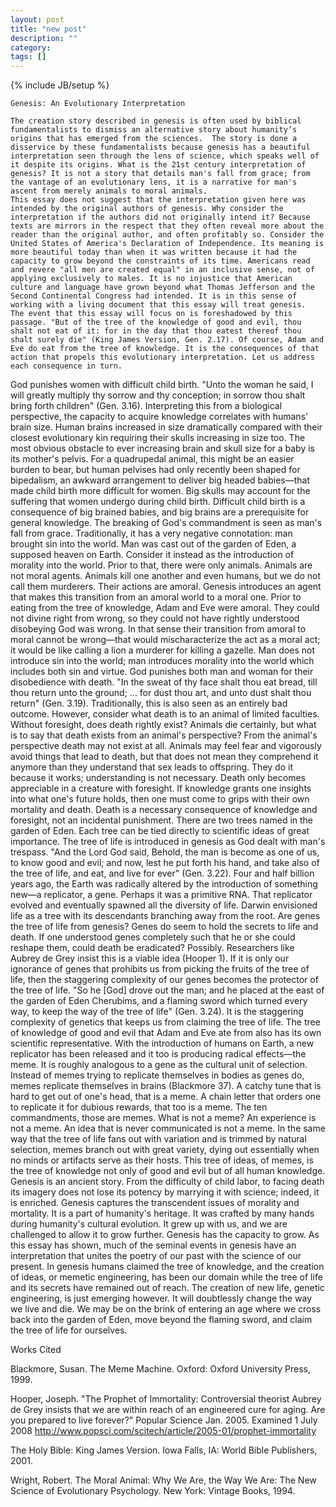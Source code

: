 ```yaml
---
layout: post
title: "new post"
description: ""
category: 
tags: []
---
```

{% include JB/setup %}

	Genesis: An Evolutionary Interpretation

	The creation story described in genesis is often used by biblical fundamentalists to dismiss an alternative story about humanity’s origins that has emerged from the sciences.  The story is done a disservice by these fundamentalists because genesis has a beautiful interpretation seen through the lens of science, which speaks well of it despite its origins. What is the 21st century interpretation of genesis? It is not a story that details man's fall from grace; from the vantage of an evolutionary lens, it is a narrative for man's ascent from merely animals to moral animals.
	This essay does not suggest that the interpretation given here was intended by the original authors of genesis. Why consider the interpretation if the authors did not originally intend it? Because texts are mirrors in the respect that they often reveal more about the reader than the original author, and often profitably so. Consider the United States of America's Declaration of Independence. Its meaning is more beautiful today than when it was written because it had the capacity to grow beyond the constraints of its time. Americans read and revere "all men are created equal" in an inclusive sense, not of applying exclusively to males. It is no injustice that American culture and language have grown beyond what Thomas Jefferson and the Second Continental Congress had intended. It is in this sense of working with a living document that this essay will treat genesis.
	The event that this essay will focus on is foreshadowed by this passage. "But of the tree of the knowledge of good and evil, thou shalt not eat of it: for in the day that thou eatest thereof thou shalt surely die" (King James Version, Gen. 2.17). Of course, Adam and Eve do eat from the tree of knowledge. It is the consequences of that action that propels this evolutionary interpretation. Let us address each consequence in turn.
God punishes women with difficult child birth. "Unto the woman he said, I will greatly multiply thy sorrow and thy conception; in sorrow thou shalt bring forth children" (Gen. 3.16). Interpreting this from a biological perspective, the capacity to acquire knowledge correlates with humans' brain size. Human brains increased in size dramatically compared with their closest evolutionary kin requiring their skulls increasing in size too. The most obvious obstacle to ever increasing brain and skull size for a baby is its mother's pelvis. For a quadrupedal animal, this might be an easier burden to bear, but human pelvises had only recently been shaped for bipedalism, an awkward arrangement to deliver big headed babies—that made child birth more difficult for women. Big skulls may account for the suffering that women undergo during child birth. Difficult child birth is a consequence of big brained babies, and big brains are a prerequisite for general knowledge.
	The breaking of God's commandment is seen as man's fall from grace. Traditionally, it has a very negative connotation: man brought sin into the world. Man was cast out of the garden of Eden, a supposed heaven on Earth. Consider it instead as the introduction of morality into the world. Prior to that, there were only animals. Animals are not moral agents. Animals kill one another and even humans, but we do not call them murderers. Their actions are amoral. Genesis introduces an agent that makes this transition from an amoral world to a moral one. Prior to eating from the tree of knowledge, Adam and Eve were amoral. They could not divine right from wrong, so they could not have rightly understood disobeying God was wrong. In that sense their transition from amoral to moral cannot be wrong—that would mischaracterize the act as a moral act; it would be like calling a lion a murderer for killing a gazelle. Man does not introduce sin into the world; man introduces morality into the world which includes both sin and virtue.
	God punishes both man and woman for their disobedience with death. "In the sweat of thy face shalt thou eat bread, till thou return unto the ground; ... for dust thou art, and unto dust shalt thou return" (Gen. 3.19). Traditionally, this is also seen as an entirely bad outcome. However, consider what death is to an animal of limited faculties. Without foresight, does death rightly exist? Animals die certainly, but what is to say that death exists from an animal's perspective? From the animal's perspective death may not exist at all. Animals may feel fear and vigorously avoid things that lead to death, but that does not mean they comprehend it anymore than they understand that sex leads to offspring. They do it because it works; understanding is not necessary. Death only becomes appreciable in a creature with foresight. If knowledge grants one insights into what one's future holds, then one must come to grips with their own mortality and death. Death is a necessary consequence of knowledge and foresight, not an incidental punishment.
	There are two trees named in the garden of Eden. Each tree can be tied directly to scientific ideas of great importance. The tree of life is introduced in genesis as God dealt with man's trespass. "And the Lord God said, Behold, the man is become as one of us, to know good and evil; and now, lest he put forth his hand, and take also of the tree of life, and eat, and live for ever" (Gen. 3.22). Four and half billion years ago, the Earth was radically altered by the introduction of something new—a replicator, a gene. Perhaps it was a primitive RNA. That replicator evolved and eventually spawned all the diversity of life. Darwin envisioned life as a tree with its descendants branching away from the root. Are genes the tree of life from genesis? Genes do seem to hold the secrets to life and death. If one understood genes completely such that he or she could reshape them, could death be eradicated? Possibly. Researchers like Aubrey de Grey insist this is a viable idea (Hooper 1). If it is only our ignorance of genes that prohibits us from picking the fruits of the tree of life, then the staggering complexity of our genes becomes the protector of the tree of life. "So he [God] drove out the man; and he placed at the east of the garden of Eden Cherubims, and a flaming sword which turned every way, to keep the way of the tree of life" (Gen. 3.24). It is the staggering complexity of genetics that keeps us from claiming the tree of life.
	The tree of knowledge of good and evil that Adam and Eve ate from also has its own scientific representative. With the introduction of humans on Earth, a new replicator has been released and it too is producing radical effects—the meme. It is roughly analogous to a gene as the cultural unit of selection. Instead of memes trying to replicate themselves in bodies as genes do, memes replicate themselves in brains (Blackmore 37). A catchy tune that is hard to get out of one's head, that is a meme. A chain letter that orders one to replicate it for dubious rewards, that too is a meme. The ten commandments, those are memes. What is not a meme? An experience is not a meme. An idea that is never communicated is not a meme. In the same way that the tree of life fans out with variation and is trimmed by natural selection, memes branch out with great variety, dying out essentially when no minds or artifacts serve as their hosts. This tree of ideas, of memes, is the tree of knowledge not only of good and evil but of all human knowledge.
	Genesis is an ancient story. From the difficulty of child labor, to facing death its imagery does not lose its potency by marrying it with science; indeed, it is enriched. Genesis captures the transcendent issues of morality and mortality. It is a part of humanity's heritage. It was crafted by many hands during humanity's cultural evolution. It grew up with us, and we are challenged to allow it to grow further. Genesis has the capacity to grow. As this essay has shown, much of the seminal events in genesis have an interpretation that unites the poetry of our past with the science of our present. In genesis humans claimed the tree of knowledge, and the creation of ideas, or memetic engineering, has been our domain while the tree of life and its secrets have remained out of reach. The creation of new life, genetic engineering, is just emerging however. It will doubtlessly change the way we live and die. We may be on the brink of entering an age where we cross back into the garden of Eden, move beyond the flaming sword, and claim the tree of life for ourselves.

Works Cited

Blackmore, Susan. The Meme Machine. Oxford: Oxford University Press, 1999.

Hooper, Joseph. "The Prophet of Immortality: Controversial theorist Aubrey de Grey insists that we are within reach of an engineered cure for aging. Are you prepared to live forever?" Popular Science Jan. 2005. Examined 1 July 2008 http://www.popsci.com/scitech/article/2005-01/prophet-immortality

The Holy Bible: King James Version. Iowa Falls, IA: World Bible Publishers, 2001.

Wright, Robert. The Moral Animal: Why We Are, the Way We Are: The New Science of Evolutionary Psychology. New York: Vintage Books, 1994.

